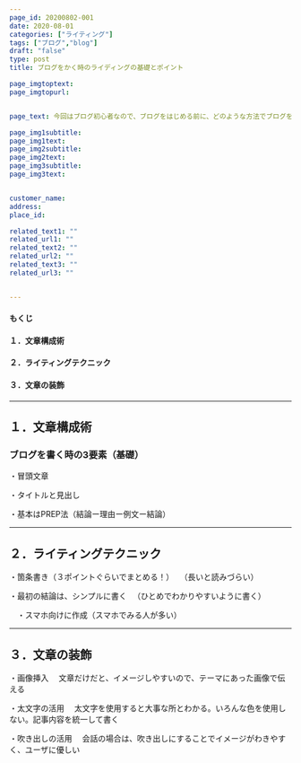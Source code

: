 ```yaml
---
page_id: 20200802-001
date: 2020-08-01
categories: ["ライティング"] 
tags: ["ブログ","blog"] 
draft: "false"
type: post
title: ブログをかく時のライディングの基礎とポイント

page_imgtoptext: 
page_imgtopurl: 


page_text: 今回はブログ初心者なので、ブログをはじめる前に、どのような方法でブログを書くと読み手がわかりやすいのか調べました。

page_img1subtitle: 
page_img1text: 
page_img2subtitle: 
page_img2text: 
page_img3subtitle: 
page_img3text: 


customer_name: 
address: 
place_id: 

related_text1: ""
related_url1: ""
related_text2: ""
related_url2: ""
related_text3: ""
related_url3: ""


---
```



#### もくじ
#### １．文章構成術
#### ２．ライティングテクニック
#### ３．文章の装飾


***
## １．文章構成術

### ブログを書く時の3要素（基礎）

・冒頭文章

・タイトルと見出し

・基本はPREP法（結論ー理由ー例文ー結論）


***
## ２．ライティングテクニック
・箇条書き（３ポイントぐらいでまとめる！）
　（長いと読みづらい）

・最初の結論は、シンプルに書く
　（ひとめでわかりやすいように書く）

　・スマホ向けに作成（スマホでみる人が多い）


***
## ３．文章の装飾
・画像挿入
　文章だけだと、イメージしやすいので、テーマにあった画像で伝える

・太文字の活用
　太文字を使用すると大事な所とわかる。いろんな色を使用しない。記事内容を統一して書く

・吹き出しの活用
　会話の場合は、吹き出しにすることでイメージがわきやすく、ユーザに優しい


